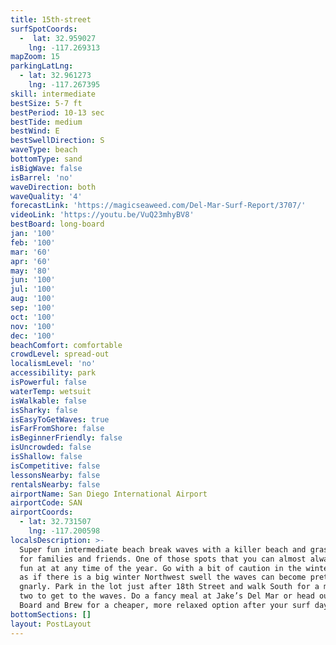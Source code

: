 ```yaml
---
title: 15th-street
surfSpotCoords:
  -  lat: 32.959027
    lng: -117.269313
mapZoom: 15
parkingLatLng:
  - lat: 32.961273
    lng: -117.267395
skill: intermediate
bestSize: 5-7 ft
bestPeriod: 10-13 sec
bestTide: medium
bestWind: E
bestSwellDirection: S
waveType: beach
bottomType: sand
isBigWave: false
isBarrel: 'no'
waveDirection: both
waveQuality: '4'
forecastLink: 'https://magicseaweed.com/Del-Mar-Surf-Report/3707/'
videoLink: 'https://youtu.be/VuQ23mhyBV8'
bestBoard: long-board
jan: '100'
feb: '100'
mar: '60'
apr: '60'
may: '80'
jun: '100'
jul: '100'
aug: '100'
sep: '100'
oct: '100'
nov: '100'
dec: '100'
beachComfort: comfortable
crowdLevel: spread-out
localismLevel: 'no'
accessibility: park
isPowerful: false
waterTemp: wetsuit
isWalkable: false
isSharky: false
isEasyToGetWaves: true
isFarFromShore: false
isBeginnerFriendly: false
isUncrowded: false
isShallow: false
isCompetitive: false
lessonsNearby: false
rentalsNearby: false
airportName: San Diego International Airport
airportCode: SAN
airportCoords:
  - lat: 32.731507
    lng: -117.200598
localsDescription: >-
  Super fun intermediate beach break waves with a killer beach and grassy area
  for families and friends. One of those spots that you can almost always have
  fun at at any time of the year. Go with a bit of caution in the winter time,
  as if there is a big winter Northwest swell the waves can become pretty
  gnarly. Park in the lot just after 18th Street and walk South for a minute or
  two to get to the waves. Do a fancy meal at Jake’s Del Mar or head out to
  Board and Brew for a cheaper, more relaxed option after your surf day.
bottomSections: []
layout: PostLayout
---
```

